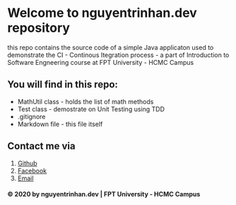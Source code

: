 # Welcome to nguyentrinhan.dev repository
this repo contains the source code of a simple Java applicaton used to demonstrate the CI - Continous Itegration process - a part of Introduction to Software Engneering course at FPT University - HCMC Campus

## You will find in this repo:
* MathUtil class - holds the list of math methods
* Test class - demostrate on Unit Testing using TDD
* .gitignore
* Markdown file - this file itself

## Contact me via
1. [Github](https://github.com/nguyentrinhan-dev)
2. [Facebook](https://facebook.com/nguyentrinhan.811)
3. [Email](nguyentrinhan.dev@gmail.com)

#### © 2020 by nguyentrinhan.dev | FPT University - HCMC Campus
